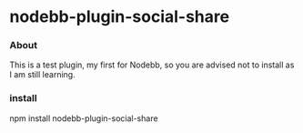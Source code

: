 # nodebb-plugin-social-share

### About

This is a test plugin, my first for Nodebb, so you are advised not to install as I am still learning.

### install 

npm install nodebb-plugin-social-share


